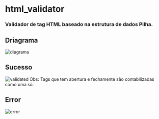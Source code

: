 # html_validator

### Validador de tag HTML baseado na estrutura de dados Pilha.

## Driagrama
![diagrama](https://user-images.githubusercontent.com/32064166/97948378-25578480-1d6f-11eb-9de5-3c4ba2158b0b.JPG)


##  Sucesso
![validated](https://user-images.githubusercontent.com/32064166/97948391-32747380-1d6f-11eb-86fa-82f29a86bcca.JPG)
Obs: Tags que tem abertura e fechamente são contabilizadas como uma só.

## Error
![error](https://user-images.githubusercontent.com/32064166/97948388-2f798300-1d6f-11eb-8022-7239bca35037.JPG)
